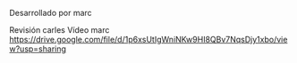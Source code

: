 Desarrollado por marc

Revisión carles
Vídeo marc
https://drive.google.com/file/d/1p6xsUtIgWniNKw9HI8QBv7NqsDjy1xbo/view?usp=sharing